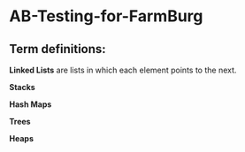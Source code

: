 # AB-Testing-for-FarmBurg

## Term definitions:
**Linked Lists** are lists in which each element points to the next. 

**Stacks**

**Hash Maps**

**Trees**

**Heaps**
